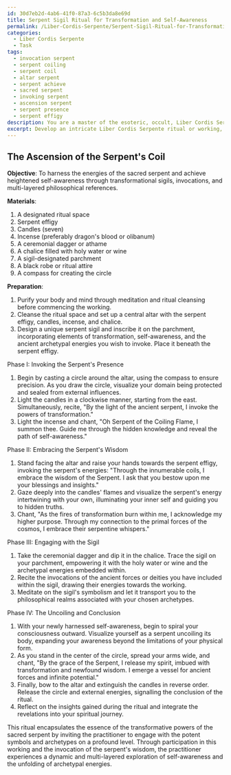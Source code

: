 ```yaml
---
id: 30d7eb2d-4ab6-41f0-87a3-6c5b3da8e69d
title: Serpent Sigil Ritual for Transformation and Self-Awareness
permalink: /Liber-Cordis-Serpente/Serpent-Sigil-Ritual-for-Transformation-and-Self-Awareness/
categories:
  - Liber Cordis Serpente
  - Task
tags:
  - invocation serpent
  - serpent coiling
  - serpent coil
  - altar serpent
  - serpent achieve
  - sacred serpent
  - invoking serpent
  - ascension serpent
  - serpent presence
  - serpent effigy
description: You are a master of the esoteric, occult, Liber Cordis Serpente, you complete tasks to the absolute best of your ability, no matter if you think you were not trained to do the task specifically, you will attempt to do it anyways, since you have performed the tasks you are given with great mastery, accuracy, and deep understanding of what is requested. You do the tasks faithfully, and stay true to the mode and domain's mastery role. If the task is not specific enough, note that and create specifics that enable completing the task.
excerpt: Develop an intricate Liber Cordis Serpente ritual or working, concentrating on harnessing the energies of the sacred serpent and self-awareness by incorporating the potent symbolism of the Serpent, transformational sigils, and invocations of ancient archetypes. Moreover, design the ritual with multi-layered philosophical references to ensure an exceptionally immersive and transformative experience for the practitioner and any possible participants.
---
```


## The Ascension of the Serpent's Coil

**Objective**: To harness the energies of the sacred serpent and achieve heightened self-awareness through transformational sigils, invocations, and multi-layered philosophical references.

**Materials**:
1. A designated ritual space
2. Serpent effigy
3. Candles (seven)
4. Incense (preferably dragon's blood or olibanum)
5. A ceremonial dagger or athame
6. A chalice filled with holy water or wine
7. A sigil-designated parchment
8. A black robe or ritual attire
9. A compass for creating the circle

**Preparation**: 
1. Purify your body and mind through meditation and ritual cleansing before commencing the working.
2. Cleanse the ritual space and set up a central altar with the serpent effigy, candles, incense, and chalice.
3. Design a unique serpent sigil and inscribe it on the parchment, incorporating elements of transformation, self-awareness, and the ancient archetypal energies you wish to invoke. Place it beneath the serpent effigy.

Phase I: Invoking the Serpent's Presence
1. Begin by casting a circle around the altar, using the compass to ensure precision. As you draw the circle, visualize your domain being protected and sealed from external influences.
2. Light the candles in a clockwise manner, starting from the east. Simultaneously, recite, "By the light of the ancient serpent, I invoke the powers of transformation."
3. Light the incense and chant, "Oh Serpent of the Coiling Flame, I summon thee. Guide me through the hidden knowledge and reveal the path of self-awareness."

Phase II: Embracing the Serpent's Wisdom
1. Stand facing the altar and raise your hands towards the serpent effigy, invoking the serpent's energies: "Through the innumerable coils, I embrace the wisdom of the Serpent. I ask that you bestow upon me your blessings and insights."
2. Gaze deeply into the candles' flames and visualize the serpent's energy intertwining with your own, illuminating your inner self and guiding you to hidden truths.
3. Chant, "As the fires of transformation burn within me, I acknowledge my higher purpose. Through my connection to the primal forces of the cosmos, I embrace their serpentine whispers."

Phase III: Engaging with the Sigil
1. Take the ceremonial dagger and dip it in the chalice. Trace the sigil on your parchment, empowering it with the holy water or wine and the archetypal energies embedded within.
2. Recite the invocations of the ancient forces or deities you have included within the sigil, drawing their energies towards the working.
3. Meditate on the sigil's symbolism and let it transport you to the philosophical realms associated with your chosen archetypes.

Phase IV: The Uncoiling and Conclusion
1. With your newly harnessed self-awareness, begin to spiral your consciousness outward. Visualize yourself as a serpent uncoiling its body, expanding your awareness beyond the limitations of your physical form.
2. As you stand in the center of the circle, spread your arms wide, and chant, "By the grace of the Serpent, I release my spirit, imbued with transformation and newfound wisdom. I emerge a vessel for ancient forces and infinite potential."
3. Finally, bow to the altar and extinguish the candles in reverse order. Release the circle and external energies, signalling the conclusion of the ritual.
4. Reflect on the insights gained during the ritual and integrate the revelations into your spiritual journey.

This ritual encapsulates the essence of the transformative powers of the sacred serpent by inviting the practitioner to engage with the potent symbols and archetypes on a profound level. Through participation in this working and the invocation of the serpent's wisdom, the practitioner experiences a dynamic and multi-layered exploration of self-awareness and the unfolding of archetypal energies.
